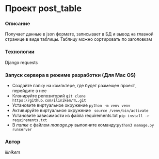 # Проект post_table

### Описание
Получает данные в json формате, записывает в БД и вывод на главной странице в виде таблицы.
Таблицу можно сортировать по заголовкам

### Технологии
Django
requests

### Запуск сервера в режиме разработки (Для Mac OS)
- Создайте папку на компьтере, где будет размещен проект, перейдите в нее
- Клонируйте репозиторий ```git clone https://github.com/ilinikem/TL.git```
- Установите виртуальное окружение ```python -m venv venv```
- Активируйте виртуальное окружение ``` source /venv/bin/activate```
- Установите зависимости из файла requirements.txt ```pip install -r requirements.txt```
- В *папке* с файлом _manage.py_ выполните команду:```python3 manage.py runserver```

### Автор
_*ilinikem*_